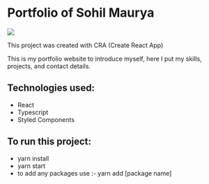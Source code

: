 # Portfolio of Sohil Maurya

<img src ="https://avatars.githubusercontent.com/u/68151294?v=4" />
 
This project was created with CRA (Create React App)

This is my portfolio website to introduce myself, here I put my skills, projects, and contact details.

## Technologies used:
- React
- Typescript
- Styled Components
 
## To run this project:
- yarn install
- yarn start
- to add any packages use :- yarn add [package name]
